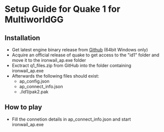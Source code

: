 # Setup Guide for Quake 1 for MultiworldGG

## Installation

* Get latest engine binary release from [Github](https://github.com/randomcodegen/ironwail_ap/releases) (64bit Windows only)
* Acquire an official release of quake to get access to the "id1" folder and move it to the ironwail_ap.exe folder
* Exctract q1_files.zip from GitHub into the folder containing ironwail_ap.exe
* Afterwards the following files should exist: 
  * ap_config.json 
  * ap_connect_info.json
  * ./id1/pak2.pak

## How to play
* Fill the connetion details in ap_connect_info.json and start ironwail_ap.exe